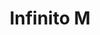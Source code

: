 ---
title: Infinito M
date: 
draft: false

# descripcion
description : Aros pasantes en plata 925. Precio por par.

materials: Plata 925

color: 

dimensions: Largo total 1cm

code: 01-20-0909

type: "Aros"

categories: []

price: $1.420,00

price_eftvo: $1.205,00

# Images
# first image will be shown in the product page
images:
  # - image: "images/path_to_image"
  # La ubicacion de las imagenes es imagenes/Aros/Aros.Solo Plata/01-20-0909-infinito-m
  - image: "./images/aros/solo_plata/01-20-0909-infinito-m_a.jpg"
  - image: "./images/aros/solo_plata/01-20-0909-infinito-m_b.jpg"
---